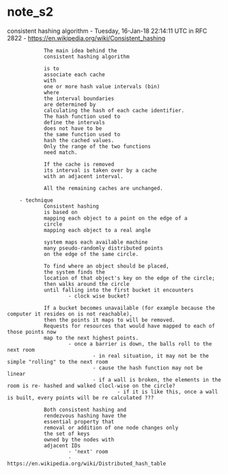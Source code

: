 # note_s2
consistent hashing algorithm
        - Tuesday, 16-Jan-18 22:14:11 UTC in RFC 2822
        - https://en.wikipedia.org/wiki/Consistent_hashing

                The main idea behind the
                consistent hashing algorithm

                is to
                associate each cache
                with
                one or more hash value intervals (bin)
                where
                the interval boundaries
                are determined by
                calculating the hash of each cache identifier.
                The hash function used to
                define the intervals
                does not have to be
                the same function used to
                hash the cached values.
                Only the range of the two functions
                need match.

                If the cache is removed
                its interval is taken over by a cache
                with an adjacent interval.

                All the remaining caches are unchanged.

        - technique
                Consistent hashing
                is based on
                mapping each object to a point on the edge of a
                circle
                mapping each object to a real angle

                system maps each available machine
                many pseudo-randomly distributed points
                on the edge of the same circle.

                To find where an object should be placed,
                the system finds the
                location of that object's key on the edge of the circle;
                then walks around the circle
                until falling into the first bucket it encounters
                        - clock wise bucket?

                If a bucket becomes unavailable (for example because the computer it resides on is not reachable),
                then the points it maps to will be removed.
                Requests for resources that would have mapped to each of those points now
                map to the next highest points.
                        - once a barrier is down, the balls roll to the next room
                                - in real situation, it may not be the simple "rolling" to the next room
                                - cause the hash function may not be linear
                                - if a wall is broken, the elements in the room is re- hashed and walked clocl-wise on the circle?
                                        - if it is like this, once a wall is built, every points will be re calculated ???

                Both consistent hashing and
                rendezvous hashing have the
                essential property that
                removal or addition of one node changes only
                the set of keys
                owned by the nodes with
                adjacent IDs
                        - 'next' room
                        - https://en.wikipedia.org/wiki/Distributed_hash_table







     
